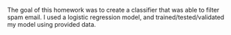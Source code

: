 The goal of this homework was to create a classifier that was able to 
filter spam email. I used a logistic regression model, and 
trained/tested/validated my model using provided data. 
